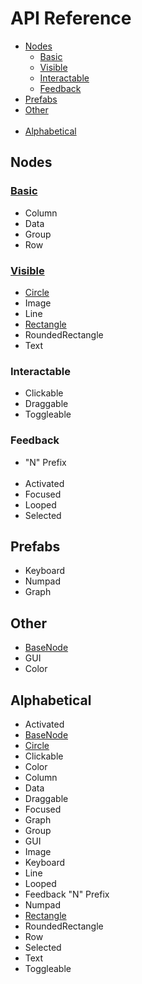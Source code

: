 # API Reference

- [Nodes](#nodes)
    - [Basic](#basic)
    - [Visible](#visible)
    - [Interactable](#interactable)
    - [Feedback](#feedback)
- [Prefabs](#prefabs)
- [Other](#other)
<br><br>
- [Alphabetical](#alphabetical)

## Nodes

### [Basic](./Basic/basic.md)

- Column
- Data
- Group
- Row

### [Visible](./Visible/visible.md)

- [Circle](./Visible/circle.md)
- Image
- Line
- [Rectangle](./Visible/rectangle.md)
- RoundedRectangle
- Text

### Interactable

- Clickable
- Draggable
- Toggleable

### Feedback

- "N" Prefix 
<br><br>
- Activated
- Focused
- Looped
- Selected

## Prefabs

- Keyboard
- Numpad
- Graph

## Other

- [BaseNode](./baseNode.md)
- GUI
- Color

## Alphabetical

- Activated
- [BaseNode](./baseNode.md)
- [Circle](./Visible/circle.md)
- Clickable
- Color
- Column
- Data
- Draggable
- Focused
- Graph
- Group
- GUI
- Image
- Keyboard
- Line
- Looped
- Feedback "N" Prefix 
- Numpad
- [Rectangle](./Visible/rectangle.md)
- RoundedRectangle
- Row
- Selected
- Text
- Toggleable